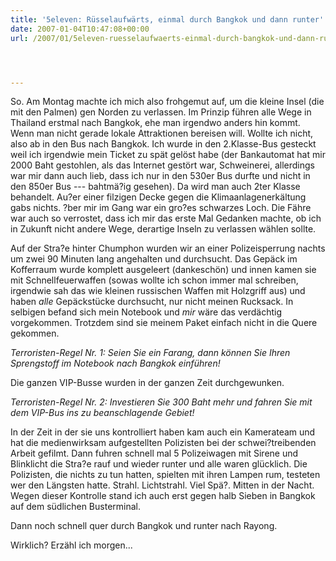 ```yaml
---
title: '5eleven: Rüsselaufwärts, einmal durch Bangkok und dann runter'
date: 2007-01-04T10:47:08+00:00
url: /2007/01/5eleven-ruesselaufwaerts-einmal-durch-bangkok-und-dann-runter/




---
```

So. Am Montag machte ich mich also frohgemut auf, um die kleine Insel (die mit den Palmen) gen Norden zu verlassen. Im Prinzip führen alle Wege in Thailand erstmal nach Bangkok, ehe man irgendwo anders hin kommt. Wenn man nicht gerade lokale Attraktionen bereisen will. Wollte ich nicht, also ab in den Bus nach Bangkok. Ich wurde in den 2.Klasse-Bus gesteckt weil ich irgendwie mein Ticket zu spät gelöst habe (der Bankautomat hat mir 2000 Baht gestohlen, als das Internet gestört war, Schweinerei, allerdings war mir dann auch lieb, dass ich nur in den 530er Bus durfte und nicht in den 850er Bus --- bahtmä?ig gesehen). Da wird man auch 2ter Klasse behandelt. Au?er einer filzigen Decke gegen die Klimaanlagenerkältung gabs nichts. ?ber mir im Gang war ein gro?es schwarzes Loch. Die Fähre war auch so verrostet, dass ich mir das erste Mal Gedanken machte, ob ich in Zukunft nicht andere Wege, derartige Inseln zu verlassen wählen sollte.

Auf der Stra?e hinter Chumphon wurden wir an einer Polizeisperrung nachts um zwei 90 Minuten lang angehalten und durchsucht. Das Gepäck im Kofferraum wurde komplett ausgeleert (dankeschön) und innen kamen sie mit Schnellfeuerwaffen (sowas wollte ich schon immer mal schreiben, irgendwie sah das wie kleinen russischen Waffen mit Holzgriff aus) und haben _alle_ Gepäckstücke durchsucht, nur nicht meinen Rucksack. In selbigen befand sich mein Notebook und _mir_ wäre das verdächtig vorgekommen. Trotzdem sind sie meinem Paket einfach nicht in die Quere gekommen.

_Terroristen-Regel Nr. 1: Seien Sie ein Farang, dann können Sie Ihren Sprengstoff im Notebook nach Bangkok einführen!_

Die ganzen VIP-Busse wurden in der ganzen Zeit durchgewunken.

_Terroristen-Regel Nr. 2: Investieren Sie 300 Baht mehr und fahren Sie mit dem VIP-Bus ins zu beanschlagende Gebiet!_

In der Zeit in der sie uns kontrolliert haben kam auch ein Kamerateam und hat die medienwirksam aufgestellten Polizisten bei der schwei?treibenden Arbeit gefilmt. Dann fuhren schnell mal 5 Polizeiwagen mit Sirene und Blinklicht die Stra?e rauf und wieder runter und alle waren glücklich. Die Polizisten, die nichts zu tun hatten, spielten mit ihren Lampen rum, testeten wer den Längsten hatte. Strahl. Lichtstrahl. Viel Spä?. Mitten in der Nacht. Wegen dieser Kontrolle stand ich auch erst gegen halb Sieben in Bangkok auf dem südlichen Busterminal.

Dann noch schnell quer durch Bangkok und runter nach Rayong.

Wirklich? Erzähl ich morgen...
